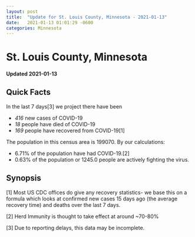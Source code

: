 ```yaml
---
layout: post
title:  "Update for St. Louis County, Minnesota - 2021-01-13"
date:   2021-01-13 01:01:29 -0600
categories: Minnesota
---
```


# St. Louis County, Minnesota
#### Updated 2021-01-13

## Quick Facts

In the last 7 days[3] we project there have been
- *416* new cases of COVID-19
- *18* people have died of COVID-19
- *169* people have recovered from COVID-19[1]

The population in this census area is 199070. By our calculations:
- 6.71% of the population have had COVID-19.[2]
- 0.63% of the population or 1245.0 people are actively fighting the virus.

## Synopsis




[1] Most US CDC offices do give any recovery statistics- we base this on a formula which looks at confirmed new cases
15 days ago (the average recovery time) and deaths over the last 7 days.

[2] Herd Immunity is thought to take effect at around ~70-80%

[3] Due to reporting delays, this data may be incomplete.
 
    